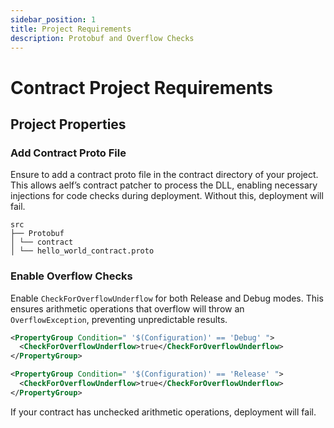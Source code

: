 ```yaml
---
sidebar_position: 1
title: Project Requirements
description: Protobuf and Overflow Checks
---
```



# Contract Project Requirements

## Project Properties

### Add Contract Proto File
Ensure to add a contract proto file in the contract directory of your project. This allows aelf’s contract patcher to process the DLL, enabling necessary injections for code checks during deployment. Without this, deployment will fail.

```tree
src
├── Protobuf 
│ └── contract
│ └── hello_world_contract.proto
```

### Enable Overflow Checks
Enable `CheckForOverflowUnderflow` for both Release and Debug modes. This ensures arithmetic operations that overflow will throw an `OverflowException`, preventing unpredictable results.

```xml
<PropertyGroup Condition=" '$(Configuration)' == 'Debug' ">
  <CheckForOverflowUnderflow>true</CheckForOverflowUnderflow>
</PropertyGroup>

<PropertyGroup Condition=" '$(Configuration)' == 'Release' ">
  <CheckForOverflowUnderflow>true</CheckForOverflowUnderflow>
</PropertyGroup>
```

If your contract has unchecked arithmetic operations, deployment will fail.